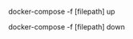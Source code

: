 <!-- To run docker.yml file -->
docker-compose -f [filepath] up


<!-- To close the containerImage and dlt the network  -->
docker-compose -f [filepath] down

